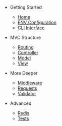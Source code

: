 - Getting Started

  - [Home](1.x/)
  - [ENV Configuration](1.x/envconfig.md)
  - [CLI Interface](1.xclicommands.md)

- MVC Structure

  - [Routing](1.x/routing.md)
  - [Controller](1.x/controller.md)
  - [Model](1.x/model.md)
  - [View](1.x/view.md)

- More Deeper

  - [Middleware](1.x/middleware.md)
  - [Requests](1.x/request.md)
  - [Validator](1.x/validator.md)

- Advanced
  - [Redis](1.x/redis.md)
  - [Tests](1.x/tests.md)
